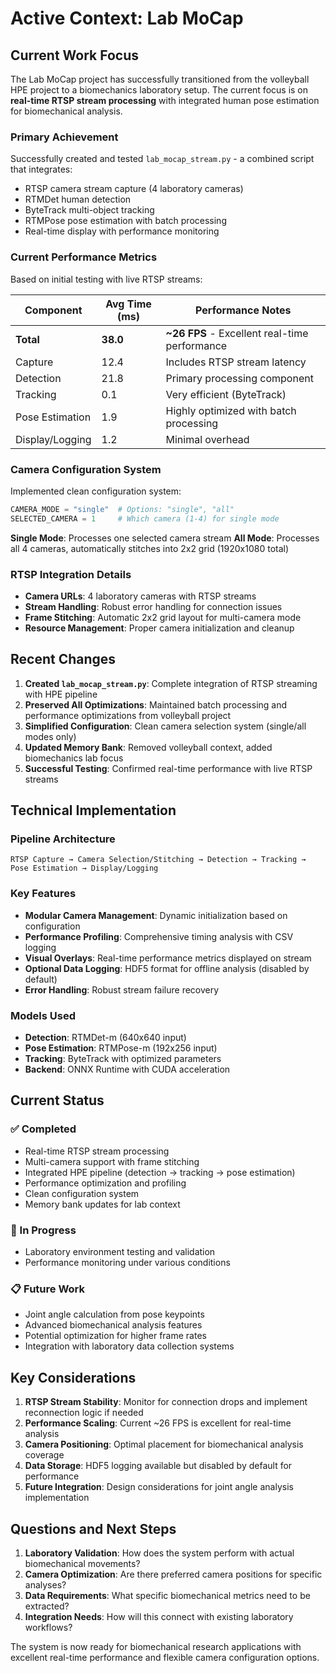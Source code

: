 # Active Context: Lab MoCap

## Current Work Focus

The Lab MoCap project has successfully transitioned from the volleyball HPE project to a biomechanics laboratory setup. The current focus is on **real-time RTSP stream processing** with integrated human pose estimation for biomechanical analysis.

### Primary Achievement

Successfully created and tested `lab_mocap_stream.py` - a combined script that integrates:
- RTSP camera stream capture (4 laboratory cameras)
- RTMDet human detection
- ByteTrack multi-object tracking  
- RTMPose pose estimation with batch processing
- Real-time display with performance monitoring

### Current Performance Metrics

Based on initial testing with live RTSP streams:

| Component       | Avg Time (ms) | Performance Notes                           |
|-----------------|---------------|---------------------------------------------|
| **Total**       | **38.0**      | **~26 FPS** - Excellent real-time performance |
| Capture         | 12.4          | Includes RTSP stream latency                |
| Detection       | 21.8          | Primary processing component                |
| Tracking        | 0.1           | Very efficient (ByteTrack)                 |
| Pose Estimation | 1.9           | Highly optimized with batch processing     |
| Display/Logging | 1.2           | Minimal overhead                           |

### Camera Configuration System

Implemented clean configuration system:
```python
CAMERA_MODE = "single"  # Options: "single", "all"
SELECTED_CAMERA = 1     # Which camera (1-4) for single mode
```

**Single Mode**: Processes one selected camera stream
**All Mode**: Processes all 4 cameras, automatically stitches into 2x2 grid (1920x1080 total)

### RTSP Integration Details

- **Camera URLs**: 4 laboratory cameras with RTSP streams
- **Stream Handling**: Robust error handling for connection issues
- **Frame Stitching**: Automatic 2x2 grid layout for multi-camera mode
- **Resource Management**: Proper camera initialization and cleanup

## Recent Changes

1. **Created `lab_mocap_stream.py`**: Complete integration of RTSP streaming with HPE pipeline
2. **Preserved All Optimizations**: Maintained batch processing and performance optimizations from volleyball project
3. **Simplified Configuration**: Clean camera selection system (single/all modes only)
4. **Updated Memory Bank**: Removed volleyball context, added biomechanics lab focus
5. **Successful Testing**: Confirmed real-time performance with live RTSP streams

## Technical Implementation

### Pipeline Architecture
```
RTSP Capture → Camera Selection/Stitching → Detection → Tracking → Pose Estimation → Display/Logging
```

### Key Features
- **Modular Camera Management**: Dynamic initialization based on configuration
- **Performance Profiling**: Comprehensive timing analysis with CSV logging
- **Visual Overlays**: Real-time performance metrics displayed on stream
- **Optional Data Logging**: HDF5 format for offline analysis (disabled by default)
- **Error Handling**: Robust stream failure recovery

### Models Used
- **Detection**: RTMDet-m (640x640 input)
- **Pose Estimation**: RTMPose-m (192x256 input)
- **Tracking**: ByteTrack with optimized parameters
- **Backend**: ONNX Runtime with CUDA acceleration

## Current Status

### ✅ Completed
- Real-time RTSP stream processing
- Multi-camera support with frame stitching
- Integrated HPE pipeline (detection → tracking → pose estimation)
- Performance optimization and profiling
- Clean configuration system
- Memory bank updates for lab context

### 🔄 In Progress
- Laboratory environment testing and validation
- Performance monitoring under various conditions

### 📋 Future Work
- Joint angle calculation from pose keypoints
- Advanced biomechanical analysis features
- Potential optimization for higher frame rates
- Integration with laboratory data collection systems

## Key Considerations

1. **RTSP Stream Stability**: Monitor for connection drops and implement reconnection logic if needed
2. **Performance Scaling**: Current ~26 FPS is excellent for real-time analysis
3. **Camera Positioning**: Optimal placement for biomechanical analysis coverage
4. **Data Storage**: HDF5 logging available but disabled by default for performance
5. **Future Integration**: Design considerations for joint angle analysis implementation

## Questions and Next Steps

1. **Laboratory Validation**: How does the system perform with actual biomechanical movements?
2. **Camera Optimization**: Are there preferred camera positions for specific analyses?
3. **Data Requirements**: What specific biomechanical metrics need to be extracted?
4. **Integration Needs**: How will this connect with existing laboratory workflows?

The system is now ready for biomechanical research applications with excellent real-time performance and flexible camera configuration options.
